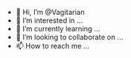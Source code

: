 - 👋 Hi, I’m @Vagitarian
- 👀 I’m interested in ...
- 🌱 I’m currently learning ...
- 💞️ I’m looking to collaborate on ...
- 📫 How to reach me ...

<!---
Vagitarian/Vagitarian is a ✨ special ✨ repository because its `README.md` (this file) appears on your GitHub profile.
You can click the Preview link to take a look at your changes.
--->
